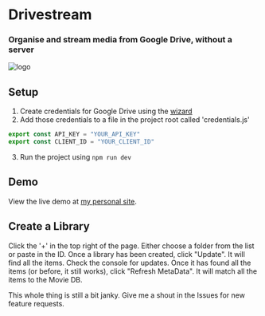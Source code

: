 # Drivestream

### Organise and stream media from Google Drive, without a server

![logo](https://twistedcore.co.uk/img/portfolio/drivestream.jpg)

## Setup

1. Create credentials for Google Drive using the [wizard](https://developers.google.com/drive/api/v3/quickstart/js)
2. Add those credentials to a file in the project root called 'credentials.js'

```javascript
export const API_KEY = "YOUR_API_KEY"
export const CLIENT_ID = "YOUR_CLIENT_ID"
```

3. Run the project using `npm run dev`

## Demo

View the live demo at [my personal site](https://twistedcore.co.uk/drivestream).

## Create a Library

Click the '+' in the top right of the page. Either choose a folder from the list or paste in the ID.
Once a library has been created, click "Update". It will find all the items. Check the console for updates.
Once it has found all the items (or before, it still works), click "Refresh MetaData". It will match all the items to the Movie DB.


This whole thing is still a bit janky. Give me a shout in the Issues for new feature requests.